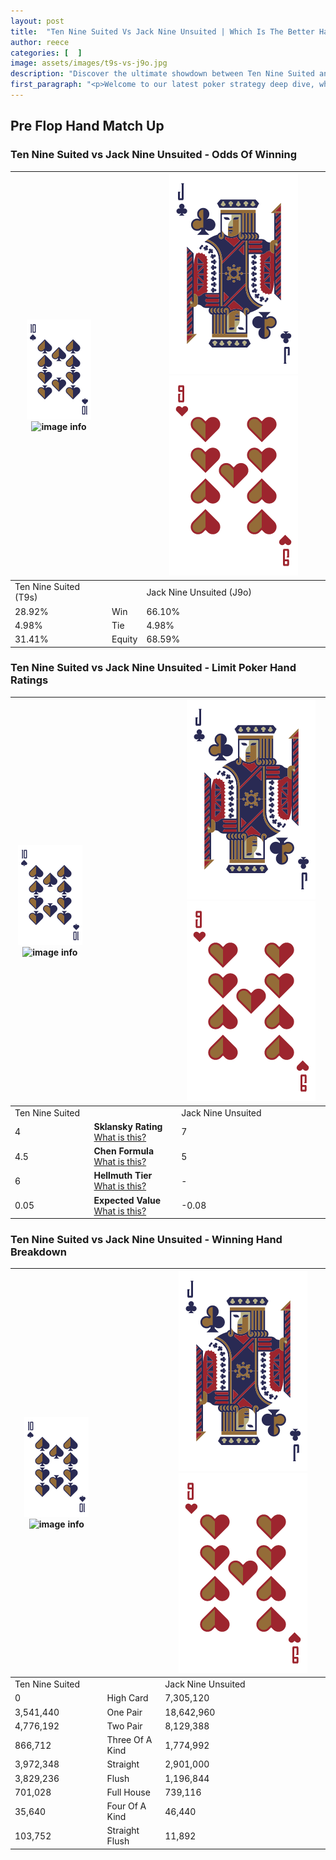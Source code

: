 ```yaml
---
layout: post
title:  "Ten Nine Suited Vs Jack Nine Unsuited | Which Is The Better Hand In Poker? A Complete Guide"
author: reece
categories: [  ]
image: assets/images/t9s-vs-j9o.jpg
description: "Discover the ultimate showdown between Ten Nine Suited and Jack Nine Unsuited in poker! Uncover the odds, strategies, and scenarios where one hand triumphs over the other. Get ready to up your poker game with this thrilling analysis."
first_paragraph: "<p>Welcome to our latest poker strategy deep dive, where we're pitting two distinct hands against each other in a high-stakes showdown: Ten Nine Suited vs Jack Nine Unsuited.</p><p>In the dynamic world of poker, every decision counts, and knowing which hand holds the upper hand is key to your success at the table.</p><p>In this article, we'll dissect these two hands, explore the scenarios where one dominates the other, and equip you with the knowledge to make strategic choices that can tip the odds in your favor.</p><p>Get ready to unravel the intriguing dynamics of these poker hands and elevate your game to new heights.</p>"
---
```




[comment]: # (sp0)

## Pre Flop Hand Match Up

<div class="table hand-ratings" markdown="1"> 



### Ten Nine Suited vs Jack Nine Unsuited - Odds Of Winning


    
| ![image info](assets/images/hand1/T.png) ![image info](assets/images/hand1/9s.png) |  | ![image info](assets/images/hand2/J.png) ![image info](assets/images/hand2/9o.png) |
| -------- | -------- | -------- |
| Ten Nine Suited (T9s) |  | Jack Nine Unsuited (J9o) |
| 28.92% | Win | 66.10% |
| 4.98% | Tie | 4.98% |
| 31.41% | Equity | 68.59% |




[comment]: # (sp1)



### Ten Nine Suited vs Jack Nine Unsuited - Limit Poker Hand Ratings


    
| ![image info](assets/images/hand1/T.png) ![image info](assets/images/hand1/9s.png) |  | ![image info](assets/images/hand2/J.png) ![image info](assets/images/hand2/9o.png) |
| -------- | -------- | -------- |
| Ten Nine Suited |  | Jack Nine Unsuited |
| 4 | **Sklansky Rating** [What is this?](/sklansky-rating-explained) | 7 |
| 4.5 | **Chen Formula** [What is this?](/chen-formula-explained) | 5 |
| 6 | **Hellmuth Tier** [What is this?](/Hellmuth-tier-explained) | - |
| 0.05 | **Expected Value** [What is this?](/expected-value-explained) | -0.08 |




[comment]: # (sp2)



### Ten Nine Suited vs Jack Nine Unsuited - Winning Hand Breakdown


    
| ![image info](assets/images/hand1/T.png) ![image info](assets/images/hand1/9s.png) |  | ![image info](assets/images/hand2/J.png) ![image info](assets/images/hand2/9o.png) |
| -------- | -------- | -------- |
| Ten Nine Suited |  | Jack Nine Unsuited |
| 0 | High Card | 7,305,120 |
| 3,541,440 | One Pair | 18,642,960 |
| 4,776,192 | Two Pair | 8,129,388 |
| 866,712 | Three Of A Kind | 1,774,992 |
| 3,972,348 | Straight | 2,901,000 |
| 3,829,236 | Flush | 1,196,844 |
| 701,028 | Full House | 739,116 |
| 35,640 | Four Of A Kind | 46,440 |
| 103,752 | Straight Flush | 11,892 |




[comment]: # (sp3)



</div>

[comment]: # (sp4)



[comment]: # (sp5)

